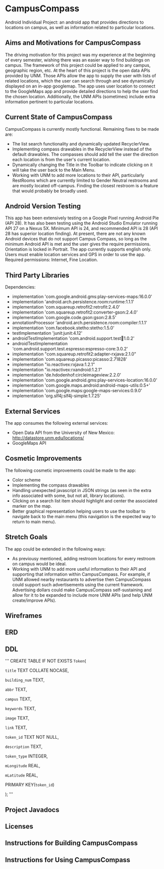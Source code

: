 # CampusCompass
Android Individual Project: an android app that provides directions to locations on campus, as well as information related to particular locations.


## Aims and Motivations for CampusCompass
The driving motivation for this project was my experience at the beginning of every semester, wishing there was an easier way to find buildings on campus. The framework of this project could be applied to any campus, geographic region, etc. At the heart of this project is the open data APIs provided by UNM.  Those APIs allow the app to supply the user with lists of related locations, which the user can search through and see dynamically displayed on an in-app googlemap.  The app uses user location to connect to the GoogleMaps app and provide detailed directions to help the user find the chosen location.  Additionally, the UNM APIs (sometimes) include extra information pertinent to particular locations.


## Current State of CampusCompass
CampusCompass is currently mostly functional.  Remaining fixes to be made are:
- The list search functionality and dynamically updated RecyclerView.
- Implementing compass drawables in the RecyclerView instead of the default drawables. The compasses should add tell the user the direction each location is from the user's current location.
- Dynamically changing the Title in the Toolbar to indicate clicking on it will take the user back to the Main Menu.
- Working with UNM to add more locations to their API, particularly RestRooms which are currently limited to Gender Neutral restrooms and are mostly located off-campus.  Finding the closest restroom is a feature that would probably be broadly used.


## Android Version Testing
This app has been extensively testing on a Google Pixel running Android Pie (API 28).  It has also been testing using the Android Studio Emulator running API 27 on a Nexus 5X.  Minimum API is 24, and recommended API is 28 (API 28 has superior location finding).  At present, there are not any known Android devices that do not support Campus Compass, so long as the minimum Android API is met and the user gives the require permissions. Orientation is locked in Portrait.  The app currently supports english only.  Users must enable location services and GPS in order to use the app.  Required permissions:  Internet, Fine Location.


## Third Party Libraries
Dependencies:
- implementation 'com.google.android.gms:play-services-maps:16.0.0'
- implementation 'android.arch.persistence.room:runtime:1.1.1'
- implementation 'com.squareup.retrofit2:retrofit:2.4.0'
- implementation 'com.squareup.retrofit2:converter-gson:2.4.0'
- implementation 'com.google.code.gson:gson:2.8.5'
- annotationProcessor 'android.arch.persistence.room:compiler:1.1.1'
- implementation 'com.facebook.stetho:stetho:1.5.0'
- testImplementation 'junit:junit:4.12'
- androidTestImplementation 'com.android.support.test:runner:1.0.2'
- androidTestImplementation 'com.android.support.test.espresso:espresso-core:3.0.2'
- implementation "com.squareup.retrofit2:adapter-rxjava:2.1.0"
- implementation 'com.squareup.picasso:picasso:2.71828'
- implementation "io.reactivex:rxjava:1.2.1"
- implementation "io.reactivex:rxandroid:1.2.1"
- implementation 'de.hdodenhof:circleimageview:2.2.0'
- implementation 'com.google.android.gms:play-services-location:16.0.0'
- implementation 'com.google.maps.android:android-maps-utils:0.5+'
- implementation 'com.google.maps:google-maps-services:0.9.0'
- implementation 'org.slf4j:slf4j-simple:1.7.25'


## External Services
The app consumes the following external services:
- Open Data API from the University of New Mexico:  http://datastore.unm.edu/locations/
- GoogleMaps API


## Cosmetic Improvements
The following cosmetic improvements could be made to the app:
- Color scheme
- Implementing the compass drawables
- Handling unexpected javascript in JSON strings (as seen in the extra info associated with some, but not all, library locations).
- Clicking on a search list item should highlight and center the associated marker on the map.
- Better graphical representation helping users to use the toolbar to navigate back to the main menu (this navigation is the expected way to return to main menu).


## Stretch Goals
The app could be extended in the following ways:
- As previousy mentioned, adding restroom locations for every restroom on campus would be ideal.
- Working with UNM to add more useful information to their API and supporting that information within CampusCompass. For example, if UNM allowed nearby restaurants to advertise then CampusCompass could support such advertisements using the current framework. Advertising dollars could make CampusCompass self-sustaining and allow for it to be expanded to include more UNM APIs (and help UNM create/improve APIs).


## Wireframes


## ERD


## DDL
'''
CREATE TABLE IF NOT EXISTS `Token`(

  `title` TEXT COLLATE NOCASE,
  
  `building_num` TEXT,
  
  `abbr` TEXT,
  
  `campus` TEXT,
  
  `keywords` TEXT,
  
  `image` TEXT,
  
  `link` TEXT,
  
  `token_id` TEXT NOT NULL,
  
  `description` TEXT,
  
  `token_type` INTEGER,
  
  `mLongitude` REAL,
  
  `mLatitude` REAL,
  
  PRIMARY KEY(`token_id`)
  
);
'''

## Project Javadocs


## Licenses


## Instructions for Building CampusCompass


## Instructions for Using CampusCompass
